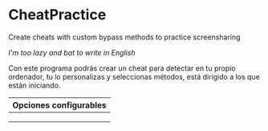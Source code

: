 # CheatPractice
Create cheats with custom bypass methods to practice screensharing

*I'm too lazy and bat to write in English*

Con este programa podrás crear un cheat para detectar en tu propio ordenador, tu lo personalizas y seleccionas métodos, está dirigido a los que están iniciando.

| Opciones configurables 
|------------|
|            |
|            | 
|            |  

